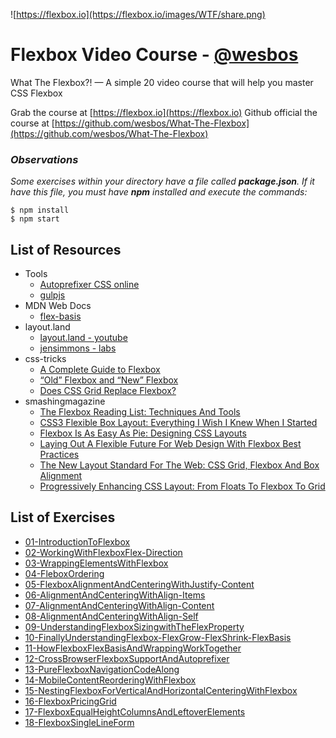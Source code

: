 ![https://flexbox.io](https://flexbox.io/images/WTF/share.png)


# Flexbox Video Course - [@wesbos](https://github.com/wesbos)

What The Flexbox?! — A simple 20 video course that will help you master CSS Flexbox

Grab the course at [https://flexbox.io](https://flexbox.io)
Github official the course at [https://github.com/wesbos/What-The-Flexbox](https://github.com/wesbos/What-The-Flexbox)

### **_Observations_**
_Some exercises within your directory have a file called **package.json**. If it have this file, you must have **npm** installed and execute the commands:_

```
$ npm install
$ npm start
```

## List of Resources
* Tools
  * [Autoprefixer CSS online](https://autoprefixer.github.io)
  * [gulpjs](https://gulpjs.com)
* MDN Web Docs
  * [flex-basis](https://developer.mozilla.org/en-US/docs/Web/CSS/flex-basis)
* layout.land
  * [layout.land - youtube](https://www.layout.land/)
  * [jensimmons - labs](http://labs.jensimmons.com/)
* css-tricks
  * [A Complete Guide to Flexbox](https://css-tricks.com/snippets/css/a-guide-to-flexbox/)
  * [“Old” Flexbox and “New” Flexbox](https://css-tricks.com/old-flexbox-and-new-flexbox/)
  * [Does CSS Grid Replace Flexbox?](https://css-tricks.com/css-grid-replace-flexbox/)
* smashingmagazine
  * [The Flexbox Reading List: Techniques And Tools](https://www.smashingmagazine.com/2016/02/the-flexbox-reading-list/)
  * [CSS3 Flexible Box Layout: Everything I Wish I Knew When I Started](https://www.smashingmagazine.com/2011/09/css3-flexible-box-layout-explained/)
  * [Flexbox Is As Easy As Pie: Designing CSS Layouts](https://www.smashingmagazine.com/2013/05/centering-elements-with-flexbox/)
  * [Laying Out A Flexible Future For Web Design With Flexbox Best Practices](https://www.smashingmagazine.com/2015/08/flexible-future-for-web-design-with-flexbox/)
  * [The New Layout Standard For The Web: CSS Grid, Flexbox And Box Alignment](https://www.smashingmagazine.com/2016/11/css-grids-flexbox-box-alignment-new-layout-standard/)
  * [Progressively Enhancing CSS Layout: From Floats To Flexbox To Grid](https://www.smashingmagazine.com/2017/07/enhancing-css-layout-floats-flexbox-grid/)

## List of Exercises

* [01-IntroductionToFlexbox](https://herminiotorres.github.io/whattheflexbox/01-IntroductionToFlexbox/finish.html)
* [02-WorkingWithFlexboxFlex-Direction](https://herminiotorres.github.io/whattheflexbox/02-WorkingWithFlexboxFlex-Direction/finish.html)
* [03-WrappingElementsWithFlexbox](https://herminiotorres.github.io/whattheflexbox/03-WrappingElementsWithFlexbox/finish.html)
* [04-FleboxOrdering](https://herminiotorres.github.io/whattheflexbox/04-FleboxOrdering/finish.html)
* [05-FlexboxAlignmentAndCenteringWithJustify-Content](https://herminiotorres.github.io/whattheflexbox/05-FlexboxAlignmentAndCenteringWithJustify-Content/finish.html)
* [06-AlignmentAndCenteringWithAlign-Items](https://herminiotorres.github.io/whattheflexbox/06-AlignmentAndCenteringWithAlign-Items/finish.html)
* [07-AlignmentAndCenteringWithAlign-Content](https://herminiotorres.github.io/whattheflexbox/07-AlignmentAndCenteringWithAlign-Content/finish.html)
* [08-AlignmentAndCenteringWithAlign-Self](https://herminiotorres.github.io/whattheflexbox/08-AlignmentAndCenteringWithAlign-Self/finish.html)
* [09-UnderstandingFlexboxSizingwithTheFlexProperty](https://herminiotorres.github.io/whattheflexbox/09-UnderstandingFlexboxSizingwithTheFlexProperty/finish.html)
* [10-FinallyUnderstandingFlexbox-FlexGrow-FlexShrink-FlexBasis](https://herminiotorres.github.io/whattheflexbox/10-FinallyUnderstandingFlexbox-FlexGrow-FlexShrink-FlexBasis/finish.html)
* [11-HowFlexboxFlexBasisAndWrappingWorkTogether](https://herminiotorres.github.io/whattheflexbox/11-HowFlexboxFlexBasisAndWrappingWorkTogether/finish.html)
* [12-CrossBrowserFlexboxSupportAndAutoprefixer](https://herminiotorres.github.io/whattheflexbox/12-CrossBrowserFlexboxSupportAndAutoprefixer/autoprefixer/index.html)
* [13-PureFlexboxNavigationCodeAlong](https://herminiotorres.github.io/whattheflexbox/13-PureFlexboxNavigationCodeAlong/finish.html)
* [14-MobileContentReorderingWithFlexbox](https://herminiotorres.github.io/whattheflexbox/14-MobileContentReorderingWithFlexbox/finish.html)
* [15-NestingFlexboxForVerticalAndHorizontalCenteringWithFlexbox](https://herminiotorres.github.io/whattheflexbox/15-NestingFlexboxForVerticalAndHorizontalCenteringWithFlexbox/finish.html)
* [16-FlexboxPricingGrid](https://herminiotorres.github.io/whattheflexbox/16-FlexboxPricingGrid/finish.html)
* [17-FlexboxEqualHeightColumnsAndLeftoverElements](https://herminiotorres.github.io/whattheflexbox/17-FlexboxEqualHeightColumnsAndLeftoverElements/finish.html)
* [18-FlexboxSingleLineForm](https://herminiotorres.github.io/whattheflexbox/18-FlexboxSingleLineForm/finish.html)
